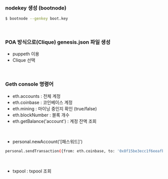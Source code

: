 ### nodekey 생성 (bootnode)

```sh
$ bootnode --genkey boot.key
```

<br>

### POA 방식으로(Clique) genesis.json 파일 생성

- puppeth 이용
- Clique 선택

<br>

### Geth console 명령어

- eth.accounts : 전체 계정
- eth.coinbase : 코인베이스 계정
- eth.mining : 마이닝 중인지 확인 (true/false)
- eth.blockNumber : 블록 개수
- eth.getBalance('account') : 계정 잔액 조회

<br>

- personal.newAccount('[패스워드]')

```sh
personal.sendTransaction({from: eth.coinbase, to: '0x8f15be3ecc1f6eeafb557fe5c03dc0c68f6b4cfe', value: web3.toWei(2, 'ether')}, '1234')
```

<br>

- txpool : txpool 조회
